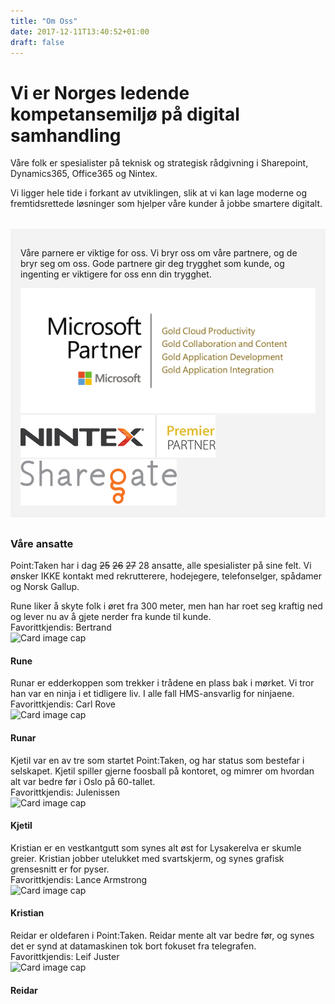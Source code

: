 ```yaml
---
title: "Om Oss"
date: 2017-12-11T13:40:52+01:00
draft: false
---
```


# Vi er Norges ledende kompetansemiljø på digital samhandling

<p class="lead">Våre folk er spesialister på teknisk og strategisk rådgivning i Sharepoint, Dynamics365, Office365 og Nintex.</p>
<p class="lead">Vi ligger hele tide i forkant av utviklingen, slik at vi kan lage moderne og fremtidsrettede løsninger som hjelper våre kunder å jobbe smartere digitalt.</p>

<!-- PARTNERSKAP -->

<div class=row style="margin-top:2rem;background:#f3f3f3;padding:1rem">
    <div class="col-12">
        <p class="lead">Våre parnere er viktige for oss. Vi bryr oss om våre partnere, og de bryr seg om oss. Gode partnere gir deg trygghet som kunde, og ingenting er viktigere for oss enn din trygghet.</p>
    </div>
    <div class="col-4"><img class="img-fluid" src="../img/microsoft-partner.png" alt="Microsoft partner" /></div>
    <div class="col-4"><img class="img-fluid" src="../img/nintex-premier-partner.png" alt="Nintex premier partner" /></div>
    <div class="col-4"><img class="img-fluid" src="../img/sharegate-partner.png" alt="Sharegate partner" /></div>
</div>
<!-- BILDER AV POINT TAKEN -->
<div class="row" style="margin-top:2rem">
<div class="col-12">
    <div class="heading text-center">
        <h3>Våre ansatte</h3>
    </div>
</div>

<div class="col-12">
    <p class="lead">Point:Taken har i dag <s>25</s> <s>26</s> <s>27</s> 28 ansatte, alle spesialister på sine felt. Vi ønsker IKKE kontakt med rekrutterere, hodejegere, telefonselger, spådamer og Norsk Gallup.</p>
</div>

<!--SJEF INFO-->
<div class="modal fade bd-example-modal-lg rune" tabindex="-1" role="dialog" aria-labelledby="myLargeModalLabel" aria-hidden="true">
    <div class="modal-dialog modal-lg">
        <div class="modal-content personmodal">
Rune liker å skyte folk i øret fra 300 meter, men han har roet seg kraftig ned og lever nu av å gjete nerder fra kunde til kunde.
</br>
Favorittkjendis: Bertrand
        </div>
    </div>
</div>
<!--SJEF BILDE-->
<div class="col-sm-6 col-md-4 col-lg-3">
    <div class="card personkort" data-toggle="modal" data-target=".rune">
        <img class="card-img-top img-profil" src="../img/people/rune.jpg" alt="Card image cap">
        <div class="card-body">
            <h4 class="card-title text-center">Rune</h4>
        </div>
    </div>
</div>
<!--SJEF SLUTT-->

<!--SJEF 2 INFO-->
<div class="modal fade bd-example-modal-lg runar" tabindex="-1" role="dialog" aria-labelledby="myLargeModalLabel" aria-hidden="true">
    <div class="modal-dialog modal-lg">
        <div class="modal-content personmodal">
Runar er edderkoppen som trekker i trådene en plass bak i mørket. Vi tror han var en ninja i et tidligere liv. I alle fall HMS-ansvarlig for ninjaene.
</br>
Favorittkjendis: Carl Rove
        </div>
    </div>
</div>
<!--SJEF 2 BILDE-->
<div class="col-sm-6 col-md-4 col-lg-3">
    <div class="card personkort" data-toggle="modal" data-target=".runar">
        <img class="card-img-top img-profil" src="../img/people/runar.jpg" alt="Card image cap">
        <div class="card-body">
            <h4 class="card-title text-center">Runar</h4>
        </div>
    </div>
</div>
<!--SJEF 2 SLUTT-->

<!--KJETIL INFO-->
<div class="modal fade bd-example-modal-lg kjetil-h" tabindex="-1" role="dialog" aria-labelledby="myLargeModalLabel" aria-hidden="true">
    <div class="modal-dialog modal-lg">
        <div class="modal-content personmodal">
Kjetil var en av tre som startet Point:Taken, og har status som bestefar i selskapet. Kjetil spiller gjerne foosball på kontoret, og mimrer om hvordan alt var bedre før i Oslo på 60-tallet.
</br>
Favorittkjendis: Julenissen
        </div>
    </div>
</div>
<!--KJETIL BILDE-->
<div class="col-sm-6 col-md-4 col-lg-3">
    <div class="card personkort" data-toggle="modal" data-target=".kjetil-h">
        <img class="card-img-top img-profil" src="../img/people/kjetil-h.jpg" alt="Card image cap">
        <div class="card-body">
            <h4 class="card-title text-center">Kjetil</h4>
        </div>
    </div>
</div>
<!--KJETIL SLUTT-->

<!--KRISITAN O INFO-->
<div class="modal fade bd-example-modal-lg kristian" tabindex="-1" role="dialog" aria-labelledby="myLargeModalLabel" aria-hidden="true">
    <div class="modal-dialog modal-lg">
        <div class="modal-content personmodal">
Kristian er en vestkantgutt som synes alt øst for Lysakerelva er skumle greier. Kristian jobber utelukket med svartskjerm, og synes grafisk grensesnitt er for pyser.</br>
Favorittkjendis: Lance Armstrong
        </div>
    </div>
</div>
<!--KRISTIAN O BILDE-->
<div class="col-sm-6 col-md-4 col-lg-3">
    <div class="card personkort" data-toggle="modal" data-target=".kristian">
        <img class="card-img-top img-profil" src="../img/people/kristian.jpg" alt="Card image cap">
        <div class="card-body">
            <h4 class="card-title text-center">Kristian</h4>
        </div>
    </div>
</div>
<!--ØYVIND AA SLUTT-->

<!--REIDAR INFO-->
<div class="modal fade bd-example-modal-lg reidar" tabindex="-1" role="dialog" aria-labelledby="myLargeModalLabel" aria-hidden="true">
    <div class="modal-dialog modal-lg">
        <div class="modal-content personmodal">
Reidar er oldefaren i Point:Taken. Reidar mente alt var bedre før, og synes det er synd at datamaskinen tok bort fokuset fra telegrafen.
</br>
Favorittkjendis: Leif Juster
        </div>
    </div>
</div>
<!--REIDAR BILDE-->
<div class="col-sm-6 col-md-4 col-lg-3">
    <div class="card personkort" data-toggle="modal" data-target=".reidar">
        <img class="card-img-top img-profil" src="../img/people/reidar.jpg" alt="Card image cap">
        <div class="card-body">
            <h4 class="card-title text-center">Reidar</h4>
        </div>
    </div>
</div>
<!--REIDAR SLUTT-->



<!-- row end -->
</div>
<!-- container end -->








